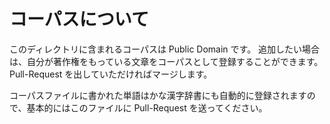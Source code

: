 # コーパスについて

このディレクトリに含まれるコーパスは Public Domain です。
追加したい場合は、自分が著作権をもっている文章をコーパスとして登録することができます。
Pull-Request を出していただければマージします。

コーパスファイルに書かれた単語はかな漢字辞書にも自動的に登録されますので、基本的にはこのファイルに Pull-Request を送ってください。
